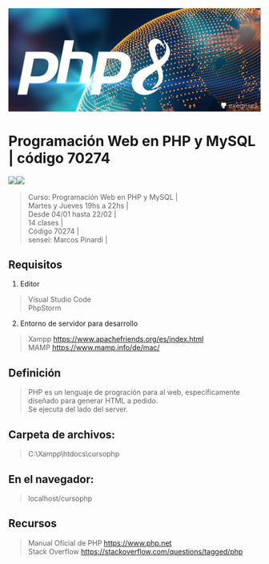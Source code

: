 <img src="extras/imagenes/php-hero.jpg">

# Programación Web en PHP y MySQL | código 70274
<img src="https://img.shields.io/badge/PHP-8993BF?style=for-the-badge&logo=php&logoColor=white"><img src="https://img.shields.io/badge/MySQL-4D9EB1?style=for-the-badge&logo=mysql&logoColor=white">

> Curso: Programación Web en PHP y MySQL |    
> Martes y Jueves 19hs a 22hs |  
> Desde 04/01 hasta 22/02  |  
> 14 clases |  
> Código 70274 |    
> sensei: Marcos Pinardi |    

## Requisitos

 1. Editor
> Visual Studio Code  
> PhpStorm 

 2. Entorno de servidor para desarrollo 
> Xampp https://www.apachefriends.org/es/index.html  
> MAMP https://www.mamp.info/de/mac/  

## Definición

> PHP es un lenguaje de progración para al web, específicamente diseñado para generar HTML a pedido.  
> Se ejecuta del lado del server.

## Carpeta de archivos:
>    C:\\Xampp\htdocs\cursophp

## En el navegador:
>    localhost/cursophp

## Recursos

> Manual Oficial de PHP https://www.php.net  
> Stack Overflow https://stackoverflow.com/questions/tagged/php  

